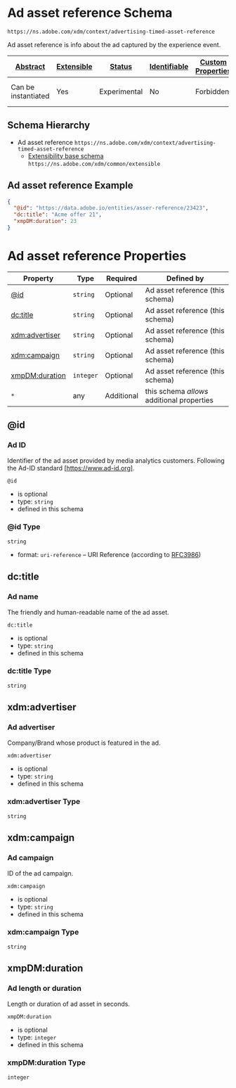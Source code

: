 
# Ad asset reference Schema

```
https://ns.adobe.com/xdm/context/advertising-timed-asset-reference
```

Ad asset reference is info about the ad captured by the experience event.

| [Abstract](../../abstract.md) | [Extensible](../../extensions.md) | [Status](../../status.md) | [Identifiable](../../id.md) | [Custom Properties](../../extensions.md) | [Additional Properties](../../extensions.md) | Defined In |
|-------------------------------|-----------------------------------|---------------------------|-----------------------------|------------------------------------------|----------------------------------------------|------------|
| Can be instantiated | Yes | Experimental | No | Forbidden | Permitted | [context/advertising-timed-asset-reference.schema.json](context/advertising-timed-asset-reference.schema.json) |
## Schema Hierarchy

* Ad asset reference `https://ns.adobe.com/xdm/context/advertising-timed-asset-reference`
  * [Extensibility base schema](../common/extensible.schema.md) `https://ns.adobe.com/xdm/common/extensible`


## Ad asset reference Example
```json
{
  "@id": "https://data.adobe.io/entities/asser-reference/23423",
  "dc:title": "Acme offer 21",
  "xmpDM:duration": 23
}
```

# Ad asset reference Properties

| Property | Type | Required | Defined by |
|----------|------|----------|------------|
| [@id](#id) | `string` | Optional | Ad asset reference (this schema) |
| [dc:title](#dctitle) | `string` | Optional | Ad asset reference (this schema) |
| [xdm:advertiser](#xdmadvertiser) | `string` | Optional | Ad asset reference (this schema) |
| [xdm:campaign](#xdmcampaign) | `string` | Optional | Ad asset reference (this schema) |
| [xmpDM:duration](#xmpdmduration) | `integer` | Optional | Ad asset reference (this schema) |
| `*` | any | Additional | this schema *allows* additional properties |

## @id
### Ad ID

Identifier of the ad asset provided by media analytics customers. Following the Ad-ID standard [https://www.ad-id.org].

`@id`
* is optional
* type: `string`
* defined in this schema

### @id Type


`string`
* format: `uri-reference` – URI Reference (according to [RFC3986](https://tools.ietf.org/html/rfc3986))






## dc:title
### Ad name

The friendly and human-readable name of the ad asset.

`dc:title`
* is optional
* type: `string`
* defined in this schema

### dc:title Type


`string`






## xdm:advertiser
### Ad advertiser

Company/Brand whose product is featured in the ad.

`xdm:advertiser`
* is optional
* type: `string`
* defined in this schema

### xdm:advertiser Type


`string`






## xdm:campaign
### Ad campaign

ID of the ad campaign.

`xdm:campaign`
* is optional
* type: `string`
* defined in this schema

### xdm:campaign Type


`string`






## xmpDM:duration
### Ad length or duration

Length or duration of ad asset in seconds.

`xmpDM:duration`
* is optional
* type: `integer`
* defined in this schema

### xmpDM:duration Type


`integer`






